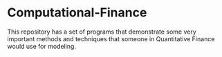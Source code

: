 # Computational-Finance
This repository has a set of programs that demonstrate some very important methods and techniques that someone in Quantitative Finance would use for modeling.
